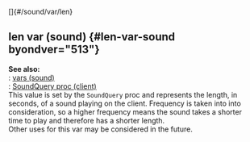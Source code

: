 []{#/sound/var/len}    
## len var (sound) {#len-var-sound byondver="513"}    
**See also:**    
:   [vars (sound)](ref/sound/var)    
:   [SoundQuery proc (client)](ref/client/proc/SoundQuery)    
This value is set by the `SoundQuery` proc and represents the length, in    
seconds, of a sound playing on the client. Frequency is taken into into    
consideration, so a higher frequency means the sound takes a shorter    
time to play and therefore has a shorter length.    
Other uses for this var may be considered in the future.  